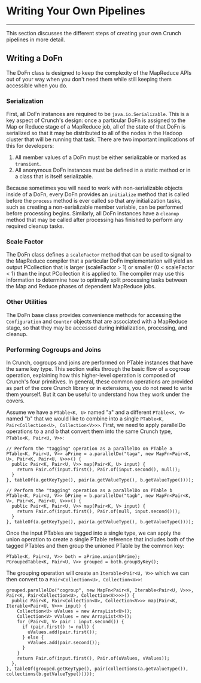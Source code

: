 <!--
Licensed to the Apache Software Foundation (ASF) under one
or more contributor license agreements.  See the NOTICE file
distributed with this work for additional information
regarding copyright ownership.  The ASF licenses this file
to you under the Apache License, Version 2.0 (the
"License"); you may not use this file except in compliance
with the License.  You may obtain a copy of the License at

http://www.apache.org/licenses/LICENSE-2.0

Unless required by applicable law or agreed to in writing,
software distributed under the License is distributed on an
"AS IS" BASIS, WITHOUT WARRANTIES OR CONDITIONS OF ANY
KIND, either express or implied.  See the License for the
specific language governing permissions and limitations
under the License.
-->
# Writing Your Own Pipelines
---

This section discusses the different steps of creating your own Crunch pipelines in more detail.

## Writing a DoFn

The DoFn class is designed to keep the complexity of the MapReduce APIs out of your way when you
don\'t need them while still keeping them accessible when you do.

### Serialization

First, all DoFn instances are required to be `java.io.Serializable`. This is a key aspect of Crunch\'s design:
once a particular DoFn is assigned to the Map or Reduce stage of a MapReduce job, all of the state
of that DoFn is serialized so that it may be distributed to all of the nodes in the Hadoop cluster that
will be running that task. There are two important implications of this for developers:

1. All member values of a DoFn must be either serializable or marked as `transient`.
2. All anonymous DoFn instances must be defined in a static method or in a class that is itself serializable.

Because sometimes you will need to work with non-serializable objects inside of a DoFn, every DoFn provides an
`initialize` method that is called before the `process` method is ever called so that any initialization tasks,
such as creating a non-serializable member variable, can be performed before processing begins. Similarly, all
DoFn instances have a `cleanup` method that may be called after processing has finished to perform any required
cleanup tasks.

### Scale Factor

The DoFn class defines a `scaleFactor` method that can be used to signal to the MapReduce compiler that a particular
DoFn implementation will yield an output PCollection that is larger (scaleFactor > 1) or smaller (0 < scaleFactor < 1)
than the input PCollection it is applied to. The compiler may use this information to determine how to optimally
split processing tasks between the Map and Reduce phases of dependent MapReduce jobs.

### Other Utilities

The DoFn base class provides convenience methods for accessing the `Configuration` and `Counter` objects that
are associated with a MapReduce stage, so that they may be accessed during initialization, processing, and cleanup.

### Performing Cogroups and Joins

In Crunch, cogroups and joins are performed on PTable instances that have the same key type. This section walks through
the basic flow of a cogroup operation, explaining how this higher-level operation is composed of Crunch\'s four primitives.
In general, these common operations are provided as part of the core Crunch library or in extensions, you do not need
to write them yourself. But it can be useful to understand how they work under the covers.

Assume we have a `PTable<K, U>` named "a" and a different `PTable<K, V>` named "b" that we would like to combine into a
single `PTable<K, Pair<Collection<U>, Collection<V>>>`. First, we need to apply parallelDo operations to a and b that
convert them into the same Crunch type, `PTable<K, Pair<U, V>>`:

    // Perform the "tagging" operation as a parallelDo on PTable a
    PTable<K, Pair<U, V>> aPrime = a.parallelDo("taga", new MapFn<Pair<K, U>, Pair<K, Pair<U, V>>>() {
      public Pair<K, Pair<U, V>> map(Pair<K, U> input) {
        return Pair.of(input.first(), Pair.of(input.second(), null));
      }
    }, tableOf(a.getKeyType(), pair(a.getValueType(), b.getValueType())));

    // Perform the "tagging" operation as a parallelDo on PTable b
    PTable<K, Pair<U, V>> bPrime = b.parallelDo("tagb", new MapFn<Pair<K, V>, Pair<K, Pair<U, V>>>() {
      public Pair<K, Pair<U, V>> map(Pair<K, V> input) {
        return Pair.of(input.first(), Pair.of(null, input.second()));
      }
    }, tableOf(a.getKeyType(), pair(a.getValueType(), b.getValueType())));

Once the input PTables are tagged into a single type, we can apply the union operation to create a single PTable
reference that includes both of the tagged PTables and then group the unioned PTable by the common key:

    PTable<K, Pair<U, V>> both = aPrime.union(bPrime);
    PGroupedTable<K, Pair<U, V>> grouped = both.groupByKey();

The grouping operation will create an `Iterable<Pair<U, V>>` which we can then convert to a `Pair<Collection<U>, Collection<V>>`:

    grouped.parallelDo("cogroup", new MapFn<Pair<K, Iterable<Pair<U, V>>>, Pair<K, Pair<Collection<U>, Collection<V>>>>() {
      public Pair<K, Pair<Collection<U>, Collection<V>>> map(Pair<K, Iterable<Pair<U, V>>> input) {
        Collection<U> uValues = new ArrayList<U>();
        Collection<V> vValues = new ArrayList<V>();
        for (Pair<U, V> pair : input.second()) {
          if (pair.first() != null) {
            uValues.add(pair.first());
          } else {
            vValues.add(pair.second());
          }
        }
        return Pair.of(input.first(), Pair.of(uValues, vValues));
      },
    }, tableOf(grouped.getKeyType(), pair(collections(a.getValueType()), collections(b.getValueType()))));
